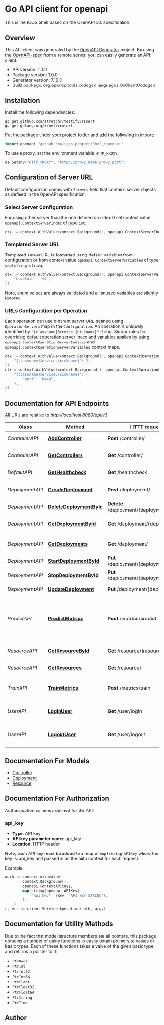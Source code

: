# Go API client for openapi

This is the ICOS Shell based on the OpenAPI 3.0 specification.

## Overview
This API client was generated by the [OpenAPI Generator](https://openapi-generator.tech) project.  By using the [OpenAPI-spec](https://www.openapis.org/) from a remote server, you can easily generate an API client.

- API version: 1.0.11
- Package version: 1.0.0
- Generator version: 7.10.0
- Build package: org.openapitools.codegen.languages.GoClientCodegen

## Installation

Install the following dependencies:

```sh
go get github.com/stretchr/testify/assert
go get golang.org/x/net/context
```

Put the package under your project folder and add the following in import:

```go
import openapi "github.com/icos-project/Shell/openapi"
```

To use a proxy, set the environment variable `HTTP_PROXY`:

```go
os.Setenv("HTTP_PROXY", "http://proxy_name:proxy_port")
```

## Configuration of Server URL

Default configuration comes with `Servers` field that contains server objects as defined in the OpenAPI specification.

### Select Server Configuration

For using other server than the one defined on index 0 set context value `openapi.ContextServerIndex` of type `int`.

```go
ctx := context.WithValue(context.Background(), openapi.ContextServerIndex, 1)
```

### Templated Server URL

Templated server URL is formatted using default variables from configuration or from context value `openapi.ContextServerVariables` of type `map[string]string`.

```go
ctx := context.WithValue(context.Background(), openapi.ContextServerVariables, map[string]string{
	"basePath": "v2",
})
```

Note, enum values are always validated and all unused variables are silently ignored.

### URLs Configuration per Operation

Each operation can use different server URL defined using `OperationServers` map in the `Configuration`.
An operation is uniquely identified by `"{classname}Service.{nickname}"` string.
Similar rules for overriding default operation server index and variables applies by using `openapi.ContextOperationServerIndices` and `openapi.ContextOperationServerVariables` context maps.

```go
ctx := context.WithValue(context.Background(), openapi.ContextOperationServerIndices, map[string]int{
	"{classname}Service.{nickname}": 2,
})
ctx = context.WithValue(context.Background(), openapi.ContextOperationServerVariables, map[string]map[string]string{
	"{classname}Service.{nickname}": {
		"port": "8443",
	},
})
```

## Documentation for API Endpoints

All URIs are relative to *http://localhost:8080/api/v3*

Class | Method | HTTP request | Description
------------ | ------------- | ------------- | -------------
*ControllerAPI* | [**AddController**](docs/ControllerAPI.md#addcontroller) | **Post** /controller/ | Adds a new controller
*ControllerAPI* | [**GetControllers**](docs/ControllerAPI.md#getcontrollers) | **Get** /controller/ | Returns a list of controllers
*DefaultAPI* | [**GetHealthcheck**](docs/DefaultAPI.md#gethealthcheck) | **Get** /healthcheck | Health check
*DeploymentAPI* | [**CreateDeployment**](docs/DeploymentAPI.md#createdeployment) | **Post** /deployment/ | Creates a new deployment
*DeploymentAPI* | [**DeleteDeploymentById**](docs/DeploymentAPI.md#deletedeploymentbyid) | **Delete** /deployment/{deploymentId} | Deletes a deployment
*DeploymentAPI* | [**GetDeploymentById**](docs/DeploymentAPI.md#getdeploymentbyid) | **Get** /deployment/{deploymentId} | Find deployment by ID
*DeploymentAPI* | [**GetDeployments**](docs/DeploymentAPI.md#getdeployments) | **Get** /deployment/ | Returns a list of deployments
*DeploymentAPI* | [**StartDeploymentById**](docs/DeploymentAPI.md#startdeploymentbyid) | **Put** /deployment/{deploymentId}/start | Starts a deployment
*DeploymentAPI* | [**StopDeploymentById**](docs/DeploymentAPI.md#stopdeploymentbyid) | **Put** /deployment/{deploymentId}/stop | Stops a deployment
*DeploymentAPI* | [**UpdateDeployment**](docs/DeploymentAPI.md#updatedeployment) | **Put** /deployment/{deploymentId} | Updates a deployment
*PredictAPI* | [**PredictMetrics**](docs/PredictAPI.md#predictmetrics) | **Post** /metrics/predict | Predict metrics development based on model and input metrics
*ResourceAPI* | [**GetResourceById**](docs/ResourceAPI.md#getresourcebyid) | **Get** /resource/{resourceId} | Find resource by ID
*ResourceAPI* | [**GetResources**](docs/ResourceAPI.md#getresources) | **Get** /resource/ | Returns a list of resources
*TrainAPI* | [**TrainMetrics**](docs/TrainAPI.md#trainmetrics) | **Post** /metrics/train | Trains a model on a set of metrics
*UserAPI* | [**LoginUser**](docs/UserAPI.md#loginuser) | **Get** /user/login | Logs user into the system
*UserAPI* | [**LogoutUser**](docs/UserAPI.md#logoutuser) | **Get** /user/logout | Logs out current logged in user session


## Documentation For Models

 - [Controller](docs/Controller.md)
 - [Deployment](docs/Deployment.md)
 - [Resource](docs/Resource.md)


## Documentation For Authorization


Authentication schemes defined for the API:
### api_key

- **Type**: API key
- **API key parameter name**: api_key
- **Location**: HTTP header

Note, each API key must be added to a map of `map[string]APIKey` where the key is: api_key and passed in as the auth context for each request.

Example

```go
auth := context.WithValue(
		context.Background(),
		openapi.ContextAPIKeys,
		map[string]openapi.APIKey{
			"api_key": {Key: "API_KEY_STRING"},
		},
	)
r, err := client.Service.Operation(auth, args)
```


## Documentation for Utility Methods

Due to the fact that model structure members are all pointers, this package contains
a number of utility functions to easily obtain pointers to values of basic types.
Each of these functions takes a value of the given basic type and returns a pointer to it:

* `PtrBool`
* `PtrInt`
* `PtrInt32`
* `PtrInt64`
* `PtrFloat`
* `PtrFloat32`
* `PtrFloat64`
* `PtrString`
* `PtrTime`

## Author



